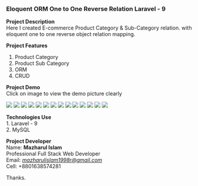 ### Eloquent  ORM One to One Reverse Relation Laravel - 9
<b>Project Description</b>  
Here I created E-commerce Product Category & Sub-Category relation.
with eloquent one to one reverse object relation mapping.  

<b>Project Features</b>  
 1. Product  Category
 2. Product Sub Category
 3. ORM
 4. CRUD
 
 <b>Project Demo</b>  
   Click on image to view the demo picture clearly
   
 <img src="project-images/1.home.png">
 <img src="project-images/2.category.add.png">
 <img src="project-images/3.category.add.png">
 <img src="project-images/4.category.manage.png">
 <img src="project-images/5.category.update.png">
 <img src="project-images/6.category.updated.png">
 <img src="project-images/7.category.deleted.png">
 <img src="project-images/8.subcategory.add.png">
 <img src="project-images/9.subcategory.manage.png">
 <img src="project-images/10.subcategory.updated.png">
 <img src="project-images/11.subcategory.updated.png">
 <img src="project-images/12.category.deleted.png">
 <img src="project-images/13.category.db.png">
 <img src="project-images/14.subcategory.db.png">

  <b>Technologies Use</b>  
    1. Laravel - 9  
    2. MySQL
    
   <b>Project Developer</b>  
   Name: <b>Mazharul Islam</b>  
   Professional Full Stack Web Developer  
   Email: <i>mazharulislam1998r@gmail.com</i>  
   Cell: +8801638574281  
   
   Thanks.
   
   
    
  
  

